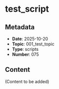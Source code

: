 # test_script

## Metadata
- **Date**: 2025-10-20
- **Topic**: 001_test_topic
- **Type**: scripts
- **Number**: 075

## Content
(Content to be added)
